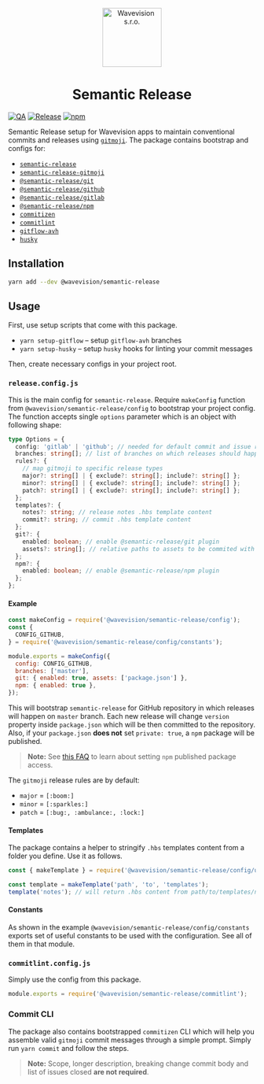 <p align="center"><a href="https://github.com/wavevision"><img alt="Wavevision s.r.o." src="https://wavevision.com/images/wavevision-logo.png" width="120" /></a></p>
<h1 align="center">Semantic Release</h1>

[![QA](https://github.com/wavevision/semantic-release/workflows/QA/badge.svg)](https://github.com/wavevision/semantic-release/actions?query=workflow%3AQA)
[![Release](https://github.com/wavevision/semantic-release/workflows/Release/badge.svg)](https://github.com/wavevision/semantic-release/actions?query=workflow%3ARelease)
[![npm](https://img.shields.io/npm/v/@wavevision/semantic-release)](https://www.npmjs.com/package/@wavevision/semantic-release)

Semantic Release setup for Wavevision apps to maintain conventional commits and releases
using [`gitmoji`](https://gitmoji.dev/). The package contains bootstrap and configs for:

- [`semantic-release`](https://github.com/semantic-release/semantic-release)
- [`semantic-release-gitmoji`](https://github.com/momocow/semantic-release-gitmoji)
- [`@semantic-release/git`](https://github.com/semantic-release/git)
- [`@semantic-release/github`](https://github.com/semantic-release/github)
- [`@semantic-release/gitlab`](https://github.com/semantic-release/gitlab)
- [`@semantic-release/npm`](https://github.com/semantic-release/npm)
- [`commitizen`](https://github.com/commitizen/cz-cli)
- [`commitlint`](https://github.com/conventional-changelog/commitlint)
- [`gitflow-avh`](https://github.com/petervanderdoes/gitflow-avh)
- [`husky`](https://github.com/typicode/husky)

## Installation

```bash
yarn add --dev @wavevision/semantic-release
```

## Usage

First, use setup scripts that come with this package.

- `yarn setup-gitflow` – setup `gitflow-avh` branches
- `yarn setup-husky` – setup `husky` hooks for linting your commit messages

Then, create necessary configs in your project root.

### `release.config.js`

This is the main config for `semantic-release`. Require `makeConfig` function from `@wavevision/semantic-release/config`
to bootstrap your project config. The function accepts single `options` parameter which is an object with following
shape:

```typescript
type Options = {
  config: 'gitlab' | 'github'; // needed for default commit and issue resolution templates
  branches: string[]; // list of branches on which releases should happen
  rules?: {
    // map gitmoji to specific release types
    major?: string[] | { exclude?: string[]; include?: string[] };
    minor?: string[] | { exclude?: string[]; include?: string[] };
    patch?: string[] | { exclude?: string[]; include?: string[] };
  };
  templates?: {
    notes?: string; // release notes .hbs template content
    commit?: string; // commit .hbs template content
  };
  git?: {
    enabled: boolean; // enable @semantic-release/git plugin
    assets?: string[]; // relative paths to assets to be commited with a release
  };
  npm?: {
    enabled: boolean; // enable @semantic-release/npm plugin
  };
};
```

#### Example

```javascript
const makeConfig = require('@wavevision/semantic-release/config');
const {
  CONFIG_GITHUB,
} = require('@wavevision/semantic-release/config/constants');

module.exports = makeConfig({
  config: CONFIG_GITHUB,
  branches: ['master'],
  git: { enabled: true, assets: ['package.json'] },
  npm: { enabled: true },
});
```

This will bootstrap `semantic-release` for GitHub repository in which releases will happen on `master` branch. Each new
release will change `version` property inside `package.json` which will be then committed to the repository. Also, if
your `package.json` **does not** set `private: true`, a `npm` package will be published.

> **Note:** See [this FAQ](https://semantic-release.gitbook.io/semantic-release/support/faq#how-can-i-set-the-access-level-of-the-published-npm-package) to learn about setting `npm` published package access.

The `gitmoji` release rules are by default:

- `major` = `[:boom:]`
- `minor` = `[:sparkles:]`
- `patch` = `[:bug:, :ambulance:, :lock:]`

#### Templates

The package contains a helper to stringify `.hbs` templates content from a folder you define. Use it as follows.

```javascript
const { makeTemplate } = require('@wavevision/semantic-release/config/utils');

const template = makeTemplate('path', 'to', 'templates');
template('notes'); // will return .hbs content from path/to/templates/notes.hbs
```

#### Constants

As shown in the example `@wavevision/semantic-release/config/constants` exports set of useful constants to be used with
the configuration. See all of them in that module.

### `commitlint.config.js`

Simply use the config from this package.

```javascript
module.exports = require('@wavevision/semantic-release/commitlint');
```

### Commit CLI

The package also contains bootstrapped `commitizen` CLI which will help you assemble valid `gitmoji` commit messages
through a simple prompt. Simply run `yarn commit` and follow the steps.

> **Note:** Scope, longer description, breaking change commit body and list of issues closed **are not required**.
